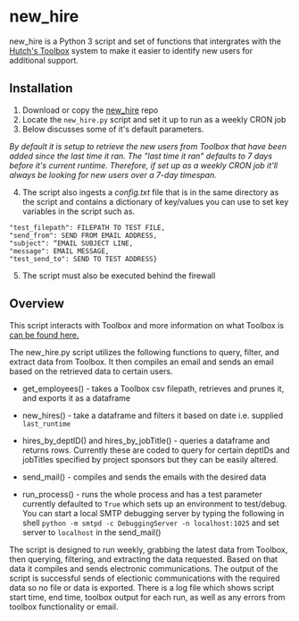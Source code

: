 # new_hire

new_hire is a Python 3 script and set of functions that intergrates with the [Hutch's Toolbox](https://sciwiki.fredhutch.org/compdemos/toolbox/#what-is-toolboxfhcrcorg-) system to make it easier to identify new users for additional support.

## Installation

1. Download or copy the [new_hire](https://github.com/FredHutch/new_data_employee) repo
2. Locate the `new_hire.py` script and set it up to run as a weekly CRON job
3. Below discusses some of it's default parameters. 

_By default it is setup to retrieve the new users from Toolbox that have been added since the last time it ran. The "last time it ran" defaults to 7 days before it's current runtime. Therefore, if set up as a weekly CRON job it'll always be looking for new users over a 7-day timespan._

4. The script also ingests a _config.txt_ file that is in the same directory as the script and contains a dictionary of key/values you can use to set key variables in the script such as.

```{"filepath": FILEPATH TO TOOLBOX FILE, 
"test_filepath": FILEPATH TO TEST FILE,
"send_from": SEND FROM EMAIL ADDRESS,
"subject": “EMAIL SUBJECT LINE,
"message": EMAIL MESSAGE,
"test_send_to": SEND TO TEST ADDRESS}
```

5. The script must also be executed behind the firewall

## Overview

This script interacts with Toolbox and more information on what Toolbox is [can be found here.](https://sciwiki.fredhutch.org/compdemos/toolbox/)

The new_hire.py script utilizes the following functions to query, filter, and extract data from Toolbox. It then compiles an email and sends an email based on the retrieved data to certain users.

- get_employees() - takes a Toolbox csv filepath, retrieves and prunes it, and exports it as a dataframe

- new_hires() - take a dataframe and filters it based on date i.e. supplied `last_runtime`

- hires_by_deptID() and hires_by_jobTitle() - queries a dataframe and returns rows. Currently these are coded to query for certain deptIDs and jobTitles specified by project sponsors but they can be easily altered.

- send_mail() - compiles and sends the emails with the desired data

- run_process() - runs the whole process and has a test parameter currently defaulted to `True` which sets up an environment to test/debug. You can start a local SMTP debugging server by typing the following in shell `python -m smtpd -c DebuggingServer -n localhost:1025` and set server to `localhost` in the send_mail()

The script is designed to run weekly, grabbing the latest data from Toolbox, then querying, filtering, and extracting the data requested. Based on that data it compiles and sends electronic communications. The output of the script is successful sends of electionic communications with the required data so no file or data is exported. There is a log file which shows script start time, end time, toolbox output for each run, as well as any errors from toolbox functionality or email.
